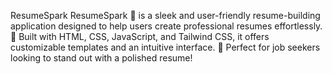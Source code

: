 ResumeSpark
ResumeSpark 🚀 is a sleek and user-friendly resume-building application designed to help users create professional resumes effortlessly. 📝 Built with HTML, CSS, JavaScript, and Tailwind CSS, it offers customizable templates and an intuitive interface. 🎯 Perfect for job seekers looking to stand out with a polished resume!
